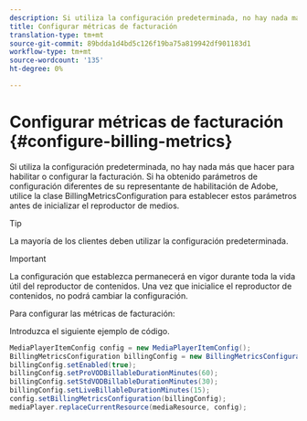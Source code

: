 ```yaml
---
description: Si utiliza la configuración predeterminada, no hay nada más que hacer para habilitar o configurar la facturación. Si ha obtenido parámetros de configuración diferentes de su representante de habilitación de Adobe, utilice la clase BillingMetricsConfiguration para establecer estos parámetros antes de inicializar el reproductor de medios.
title: Configurar métricas de facturación
translation-type: tm+mt
source-git-commit: 89bdda1d4bd5c126f19ba75a819942df901183d1
workflow-type: tm+mt
source-wordcount: '135'
ht-degree: 0%

---
```



# Configurar métricas de facturación {#configure-billing-metrics}

Si utiliza la configuración predeterminada, no hay nada más que hacer para habilitar o configurar la facturación. Si ha obtenido parámetros de configuración diferentes de su representante de habilitación de Adobe, utilice la clase BillingMetricsConfiguration para establecer estos parámetros antes de inicializar el reproductor de medios.

>[!TIP]
>
>La mayoría de los clientes deben utilizar la configuración predeterminada.

>[!IMPORTANT]
>
>La configuración que establezca permanecerá en vigor durante toda la vida útil del reproductor de contenidos. Una vez que inicialice el reproductor de contenidos, no podrá cambiar la configuración.

Para configurar las métricas de facturación:

Introduzca el siguiente ejemplo de código.

```java
MediaPlayerItemConfig config = new MediaPlayerItemConfig(); 
BillingMetricsConfiguration billingConfig = new BillingMetricsConfiguration(); 
billingConfig.setEnabled(true); 
billingConfig.setProVODBillableDurationMinutes(60); 
billingConfig.setStdVODBillableDurationMinutes(30); 
billingConfig.setLiveBillableDurationMinutes(15); 
config.setBillingMetricsConfiguration(billingConfig); 
mediaPlayer.replaceCurrentResource(mediaResource, config);
```
